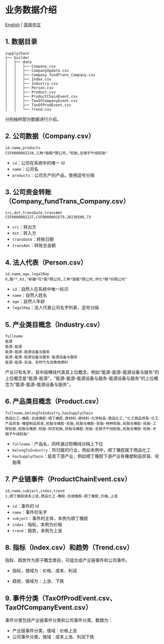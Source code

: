 # 业务数据介绍

[English](./README.md) |
[简体中文](./README_cn.md)

## 1. 数据目录

```text
supplychain
├── builder
│   ├── data
│   │   ├── Company.csv
│   │   ├── CompanyUpdate.csv
│   │   ├── Company_fundTrans_Company.csv
│   │   ├── Index.csv
│   │   ├── Industry.csv
│   │   ├── Person.csv
│   │   ├── Product.csv
│   │   ├── ProductChainEvent.csv
│   │   ├── TaxOfCompanyEvent.csv
│   │   ├── TaxOfProdEvent.csv
│   │   └── Trend.csv
```

分别抽样部分数据进行介绍。

## 2. 公司数据（Company.csv）

```text
id,name,products
CSF0000002238,三角*胎股*限公司,"轮胎,全钢子午线轮胎"
```

* ``id``：公司在系统中的唯一 id
* ``name``：公司名
* ``products``：公司生产的产品，使用逗号分隔

## 3. 公司资金转账（Company_fundTrans_Company.csv）

```text
src,dst,transDate,transAmt
CSF0000002227,CSF0000001579,20230506,73
```

* ``src``：转出方
* ``dst``：转入方
* ``transDate``：转账日期
* ``transAmt``：转账总金额

## 4. 法人代表（Person.csv）

```text
id,name,age,legalRep
0,路**,63,"新疆*花*股*限公司,三角*胎股*限公司,传化*联*份限公司"
```

* ``id``：自然人在系统中唯一标识
* ``name``：自然人姓名
* ``age``：自然人年龄
* ``legalRep``：法人代表公司名字列表，逗号分隔

## 5. 产业类目概念（Industry.csv）

```text
fullname
能源
能源-能源
能源-能源-能源设备与服务
能源-能源-能源设备与服务-能源设备与服务
能源-能源-石油、天然气与消费用燃料
```

产业只有名字，其中段横线代表其上位概念，例如“能源-能源-能源设备与服务”的上位概念是“能源-能源”，“能源-能源-能源设备与服务-能源设备与服务”的上位概念为“能源-能源-能源设备与服务”。

## 6. 产品类目概念（Product.csv）

```text
fullname,belongToIndustry,hasSupplyChain
商品化工-橡胶-合成橡胶-顺丁橡胶,原材料-原材料-化学制品-商品化工,"化工商品贸易-化工产品贸易-橡塑制品贸易,轮胎与橡胶-轮胎,轮胎与橡胶-轮胎-特种轮胎,轮胎与橡胶-轮胎-工程轮胎,轮胎与橡胶-轮胎-斜交轮胎,轮胎与橡胶-轮胎-全钢子午线轮胎,轮胎与橡胶-轮胎-半钢子午线轮胎"
```

* ``fullname``：产品名，同样通过短横线分隔上下位
* ``belongToIndustry``：所归属的行业，例如本例中，顺丁橡胶属于商品化工
* ``hasSupplyChain``：是其下游产业，例如顺丁橡胶下游产业有橡塑制品贸易、轮胎等

## 7. 产业链事件（ProductChainEvent.csv）

```text
id,name,subject,index,trend
1,顺丁橡胶成本上涨,商品化工-橡胶-合成橡胶-顺丁橡胶,价格,上涨
```

* ``id``：事件的 id
* ``name``：事件的名字
* ``subject``：事件的主体，本例为顺丁橡胶
* ``index``：指标，本例为价格
* ``trend``：趋势，本例为上涨

## 8. 指标（Index.csv）和趋势（Trend.csv）

指标、趋势作为原子概念类目，可组合成产业链事件和公司事件。

* 指标，值域为：价格、成本、利润

* 趋势，值域为：上涨、下跌

## 9. 事件分类（TaxOfProdEvent.csv、TaxOfCompanyEvent.csv）

事件分类包括产业链事件分类和公司事件分类，数据为：

* 产业链事件分类，值域：价格上涨
* 公司事件分类，值域：成本上涨、利润下跌

